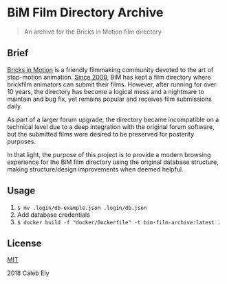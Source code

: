 # BiM Film Directory Archive
> An archive for the Bricks in Motion film directory

## Brief

[Bricks in Motion](http://www.bricksinmotion.com/) is a friendly filmmaking community devoted to the art of stop-motion animation. [Since 2009](http://www.bricksinmotion.com/forums/post/45237/), BiM has kept a film directory where brickfilm animators can submit their films. However, after running for over 10 years, the directory has become a logical mess and a nightmare to maintain and bug fix, yet remains popular and receives film submissions daily.

As part of a larger forum upgrade, the directory became incompatible on a technical level due to a deep integration with the original forum software, but the submitted films were desired to be preserved for posterity purposes.

In that light, the purpose of this project is to provide a modern browsing experience for the BiM film directory using the original database structure, making structure/design improvements when deemed helpful.

## Usage

1. `$ mv .login/db-example.json .login/db.json`
1. Add database credentials
1. `$ docker build -f "docker/Dockerfile" -t bim-film-archive:latest .`

## License

[MIT](LICENSE)

2018 Caleb Ely
